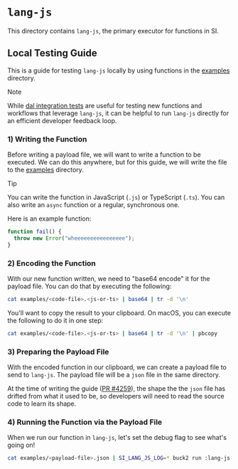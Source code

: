 # `lang-js`

This directory contains `lang-js`, the primary executor for functions in SI.

## Local Testing Guide

This is a guide for testing `lang-js` locally by using functions in the
[examples](exmaples) directory.

> [!NOTE]
> While [dal integration tests](../../lib/dal/tests/integration.rs) are useful
> for testing new functions and workflows that leverage `lang-js`, it can be
> helpful to run `lang-js` directly for an efficient developer feedback loop.

### 1) Writing the Function

Before writing a payload file, we will want to write a function to be executed.
We can do this anywhere, but for this guide, we will write the file to the
[examples](examples) directory.

> [!TIP]
> You can write the function in JavaScript (`.js`) or TypeScript (`.ts`). You
> can also write an `async` function or a regular, synchronous one.

Here is an example function:

```js
function fail() {
  throw new Error("wheeeeeeeeeeeeeeee");
}
```

### 2) Encoding the Function

With our new function written, we need to "base64 encode" it for the payload
file. You can do that by executing the following:

```bash
cat examples/<code-file>.<js-or-ts> | base64 | tr -d '\n'
```

You'll want to copy the result to your clipboard. On macOS, you can execute the
following to do it in one step:

```bash
cat examples/<code-file>.<js-or-ts> | base64 | tr -d '\n' | pbcopy
```

### 3) Preparing the Payload File

With the encoded function in our clipboard, we can create a payload file to send
to `lang-js`. The payload file will be a `json` file in the same directory.

At the time of writing the guide
([PR #4259](https://github.com/systeminit/si/pull/4259)), the shape the the
`json` file has drifted from what it used to be, so developers will need to read
the source code to learn its shape.

### 4) Running the Function via the Payload File

When we run our function in `lang-js`, let's set the debug flag to see what's
going on!

```bash
cat examples/<payload-file>.json | SI_LANG_JS_LOG=* buck2 run :lang-js -- <function-kind>
```
